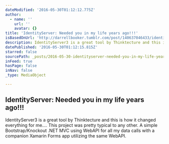 ```yaml
---
dateModified: '2016-05-30T01:12:12.775Z'
author:
  - name: ''
    url: ''
    avatar: {}
title: 'IdentityServer: Needed you in my life years ago!!!'
isBasedOnUrl: 'http://darrellbooker.tumblr.com/post/140637046433/identityserver-needed-you-in-my-life-years-ago'
description: IdentityServer3 is a great tool by Thinktecture and this is how it changed everything for me.... This project was pretty typical to any other. A simple Bootstrap/Knockout .NET MVC using WebAPI for all my data calls with a companion Xamarin Forms app utilizing the same WebAPI.
datePublished: '2016-05-30T01:12:15.815Z'
starred: false
sourcePath: _posts/2016-05-30-identityserver-needed-you-in-my-life-years-ago.md
inFeed: true
hasPage: false
inNav: false
_type: MediaObject

---
```

<article style=""><h1>IdentityServer: Needed you in my life years ago!!!</h1><p>IdentityServer3 is a great tool by Thinktecture and this is how it changed everything for me.... This project was pretty typical to any other. A simple Bootstrap/Knockout .NET MVC using WebAPI for all my data calls with a companion Xamarin Forms app utilizing the same WebAPI.</p></article>
